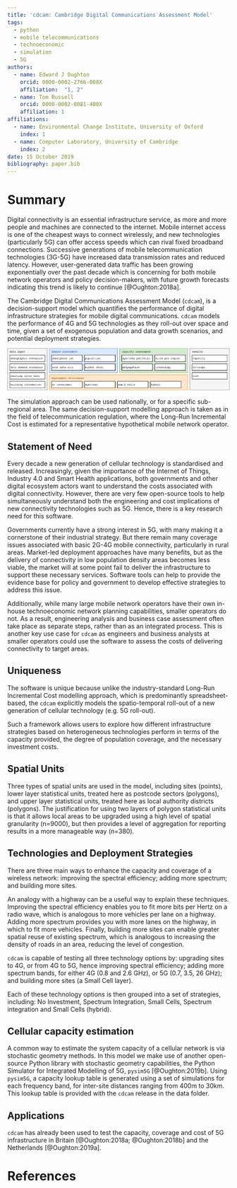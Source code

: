 ```yaml
---
title: 'cdcam: Cambridge Digital Communications Assessment Model'
tags:
  - python
  - mobile telecommunications
  - technoeconomic
  - simulation
  - 5G
authors:
  - name: Edward J Oughton
    orcid: 0000-0002-2766-008X
    affiliation:  "1, 2"
  - name: Tom Russell
    orcid: 0000-0002-0081-400X
    affiliation: 1
affiliations:
  - name: Environmental Change Institute, University of Oxford
    index: 1
  - name: Computer Laboratory, University of Cambridge
    index: 2
date: 15 October 2019
bibliography: paper.bib
---
```


# Summary

Digital connectivity is an essential infrastructure service, as more and more people and machines are connected to the internet. Mobile internet access is one of the cheapest ways to connect wirelessly, and  new technologies (particularly 5G) can offer access speeds which can rival fixed broadband connections. Successive generations of mobile telecommunication technologies (3G-5G) have increased data transmission rates and reduced latency. However, user-generated data traffic has been growing exponentially over the past decade which is concerning for both mobile network operators and policy decision-makers, with future growth forecasts indicating this trend is likely to continue [@Oughton:2018a].

The Cambridge Digital Communications Assessment Model (``cdcam``), is a decision-support model which quantifies the performance of digital infrastructure strategies for mobile digital communications. ``cdcam`` models the performance of 4G and 5G technologies as they roll-out over space and time, given a set of exogenous population and data growth scenarios, and potential deployment strategies.

![Framework for capacity/demand/strategy assessment](cdcam-framework.png)

The simulation approach can be used nationally, or for a specific sub-regional area. The same decision-support modelling approach is taken as in the field of telecommunication regulation, where the Long-Run Incremental Cost is estimated for a representative hypothetical mobile network operator.


## Statement of Need

Every decade a new generation of cellular technology is standardised and released. Increasingly, given the importance of the Internet of Things, Industry 4.0 and Smart Health applications, both governments and other digital ecosystem actors want to understand the costs associated with digital connectivity. However, there are very few open-source tools to help simultaneously understand both the engineering and cost implications of new connectivity technologies such as 5G. Hence, there is a key research need for this software.

Governments currently have a strong interest in 5G, with many making it a cornerstone of their industrial strategy. But there remain many coverage issues associated with basic 2G-4G mobile connectivity, particularly in rural areas. Market-led deployment approaches have many benefits, but as the delivery of connectivity in low population density areas becomes less viable, the market will at some point fail to deliver the infrastructure to support these necessary services. Software tools can help to provide the evidence base for policy and government to develop effective strategies to address this issue.

Additionally, while many large mobile network operators have their own in-house technoeconomic network planning capabilities, smaller operators do not. As a result, engineering analysis and business case assessment often take place as separate steps, rather than as an integrated process. This is another key use case for ``cdcam`` as engineers and business analysts at smaller operators could use the software to assess the costs of delivering connectivity to target areas.

## Uniqueness

The software is unique because unlike the industry-standard Long-Run Incremental Cost modelling approach, which is predominantly spreadsheet-based, the ``cdcam`` explicitly models the spatio-temporal roll-out of a new generation of cellular technology (e.g. 5G roll-out).

Such a framework allows users to explore how different infrastructure strategies based on heterogeneous technologies perform in terms of the capacity provided, the degree of population coverage, and the necessary investment costs.


## Spatial Units

Three types of spatial units are used in the model, including sites (points), lower layer statistical units, treated here as postcode sectors (polygons), and upper layer statistical units, treated here as local authority districts (polygons). The justification for using two layers of polygon statistical units is that it allows local areas to be upgraded using a high level of spatial granularity (n=9000), but then provides a level of aggregation for reporting results in a more manageable way (n=380).

## Technologies and Deployment Strategies

There are three main ways to enhance the capacity and coverage of a wireless network: improving the spectral efficiency; adding more spectrum; and building more sites.

An analogy with a highway can be a useful way to explain these techniques. Improving the spectral efficiency enables you to fit more bits per Hertz on a radio wave, which is analogous to more vehicles per lane on a highway. Adding more spectrum provides you with more lanes on the highway, in which to fit more vehicles. Finally, building more sites can enable greater spatial reuse of existing spectrum, which is analogous to increasing the density of roads in an area, reducing the level of congestion.

``cdcam`` is capable of testing all three technology options by: upgrading sites to 4G, or from 4G to 5G, hence improving spectral efficiency; adding more spectrum bands, for either 4G (0.8 and 2.6 GHz), or 5G (0.7, 3.5, 26 GHz); and building more sites (a Small Cell layer).

Each of these technology options is then grouped into a set of strategies, including: No Investment, Spectrum Integration, Small Cells, Spectrum integration and Small Cells (hybrid).

## Cellular capacity estimation

A common way to estimate the system capacity of a cellular network is via stochastic geometry methods. In this model we make use of another open-source Python library with stochastic geometry capabilities, the Python Simulator for Integrated Modelling of 5G, ``pysim5G`` [@Oughton:2019b]. Using ``pysim5G``, a capacity lookup table is generated using a set of simulations for each frequency band, for inter-site distances ranging from 400m to 30km. This lookup table is provided with the ``cdcam`` release in the data folder.

## Applications

``cdcam`` has already been used to test the capacity, coverage and cost of 5G infrastructure in Britain [@Oughton:2018a; @Oughton:2018b] and the Netherlands [@Oughton:2019a].

# References

